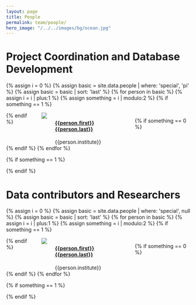 ```yaml
---
layout: page
title: People
permalink: team/people/
hero_image: "/../../images/bg/ocean.jpg"
---
```


# Project Coordination and Database Development

{% assign i = 0 %}
{% assign basic = site.data.people | where: 'special', 'pi' %}
{% assign basic = basic | sort: 'last' %}
{% for person in basic %}
{% assign i = i | plus:1 %}
{% assign something = i | modulo:2 %}
{% if something == 1 %}
<div class="columns is-vcentered">
{% endif %}

<div class="column">
	<div class="box">
	<div class="columns">
		<div class="column is-3">
		<a href="{{person.webpage}}"><img src="{{site.url}}{{site.baseurl}}/images/photos/{{person.image}}" style="border-radius:3%;border:1px solid #ddd"></a>
		</div>
		<div class="column">
		<h4 id="{{ person.first | append: " " | append: person.last | slugify }}"><a href="{{person.webpage}}">{{person.first}} {{person.last}}</a></h4>
		{{person.institute}}
		</div>
	</div>
	</div>
</div>

{% if something == 0 %}
</div>
{% endif %}
{% endfor %}

{% if something == 1 %}
<div class="column">
</div>
</div>
{% endif %}


# Data contributors and Researchers

{% assign i = 0 %}
{% assign basic = site.data.people | where: 'special', null %}
{% assign basic = basic | sort: 'last' %}
{% for person in basic %}
{% assign i = i | plus:1 %}
{% assign something = i | modulo:2 %}
{% if something == 1 %}
<div class="columns is-vcentered">
{% endif %}

<div class="column">
	<div class="box">
	<div class="columns">
		<div class="column is-3">
		<a href="{{person.webpage}}"><img src="{{site.url}}{{site.baseurl}}/images/photos/{{person.image}}" style="border-radius:3%;border:1px solid #ddd"></a>
		</div>
		<div class="column">
		<h4 id="{{ person.first | append: " " | append: person.last | slugify }}"><a href="{{person.webpage}}">{{person.first}} {{person.last}}</a></h4>
		{{person.institute}}
		</div>
	</div>
	</div>
</div>

{% if something == 0 %}
</div>
{% endif %}
{% endfor %}

{% if something == 1 %}
<div class="column">
</div>
</div>
{% endif %}


